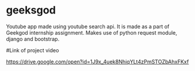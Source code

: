# geeksgod
Youtube app made using youtube search api. It is made as a part of Geekgod internship assignment. Makes use of python request module, django and bootstrap. 

#Link of project video

https://drive.google.com/open?id=1J9x_4uek8NhiqYLt4zPmSTOZbAhxFKxf
